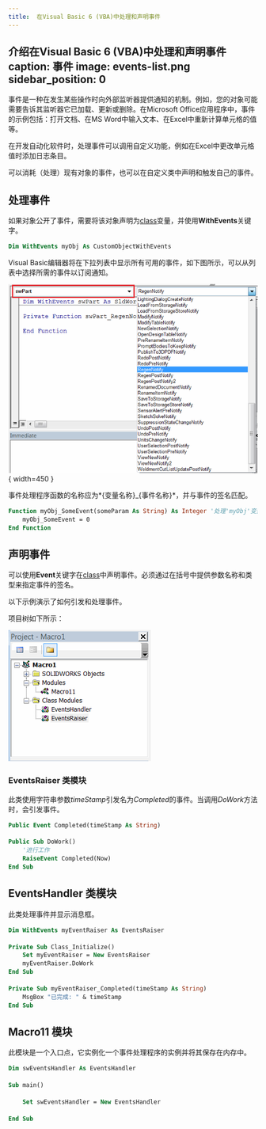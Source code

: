 ```yaml
---
title:  在Visual Basic 6 (VBA)中处理和声明事件
---
```

 介绍在Visual Basic 6 (VBA)中处理和声明事件
caption: 事件
image: events-list.png
sidebar_position: 0
---
事件是一种在发生某些操作时向外部监听器提供通知的机制。例如，您的对象可能需要告诉其监听器它已加载、更新或删除。在Microsoft Office应用程序中，事件的示例包括：打开文档、在MS Word中输入文本、在Excel中重新计算单元格的值等。

在开发自动化软件时，处理事件可以调用自定义功能，例如在Excel中更改单元格值时添加日志条目。

可以消耗（处理）现有对象的事件，也可以在自定义类中声明和触发自己的事件。

## 处理事件

如果对象公开了事件，需要将该对象声明为[class](/docs/codestack/visual-basic/classes/)变量，并使用**WithEvents**关键字。

~~~ vb
Dim WithEvents myObj As CustomObjectWithEvents
~~~

Visual Basic编辑器将在下拉列表中显示所有可用的事件，如下图所示，可以从列表中选择所需的事件以订阅通知。

![对象的可用事件列表](events-list.png){ width=450 }

事件处理程序函数的名称应为*{变量名称}_{事件名称}*，并与事件的签名匹配。

~~~ vb
Function myObj_SomeEvent(someParam As String) As Integer '处理'myObj'变量的'SomeEvent'
    myObj_SomeEvent = 0
End Function
~~~

## 声明事件

可以使用**Event**关键字在[class](/docs/codestack/visual-basic/classes/)中声明事件。必须通过在括号中提供参数名称和类型来指定事件的签名。

以下示例演示了如何引发和处理事件。

项目树如下所示：

![VBA类树](events-project-tree.png)

### EventsRaiser 类模块

此类使用字符串参数*timeStamp*引发名为*Completed*的事件。当调用*DoWork*方法时，会引发事件。

~~~vb
Public Event Completed(timeStamp As String)

Public Sub DoWork()
    '进行工作
    RaiseEvent Completed(Now)
End Sub
~~~

## EventsHandler 类模块

此类处理事件并显示消息框。

~~~vb
Dim WithEvents myEventRaiser As EventsRaiser

Private Sub Class_Initialize()
    Set myEventRaiser = New EventsRaiser
    myEventRaiser.DoWork
End Sub

Private Sub myEventRaiser_Completed(timeStamp As String)
    MsgBox "已完成: " & timeStamp
End Sub
~~~

## Macro11 模块

此模块是一个入口点，它实例化一个事件处理程序的实例并将其保存在内存中。

~~~vb
Dim swEventsHandler As EventsHandler

Sub main()
    
    Set swEventsHandler = New EventsHandler

End Sub
~~~